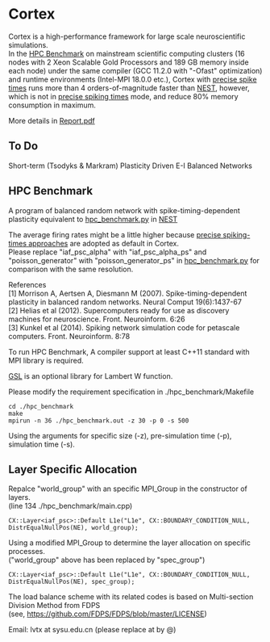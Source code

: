 # Cortex

Cortex is a high-performance framework for large scale neuroscientific simulations.  
In the [HPC Benchmark](https://github.com/nest/nest-simulator/blob/master/pynest/examples/hpc_benchmark.py) on mainstream scientific computing clusters (16 nodes with 2 Xeon Scalable Gold Processors and 189 GB memory inside each node) under the same compiler (GCC 11.2.0 with "-Ofast" optimization) and runtime environments (Intel-MPI 18.0.0 etc.), Cortex with [precise spike times](https://nest-simulator.readthedocs.io/en/v3.3/guides/simulations_with_precise_spike_times.html?highlight=precise%20spike) runs more than 4 orders-of-magnitude faster than [NEST](https://github.com/nest/nest-simulator), however, which is not in [precise spiking times](https://nest-simulator.readthedocs.io/en/v3.3/guides/simulations_with_precise_spike_times.html?highlight=precise%20spike) mode, and reduce 80% memory consumption in maximum.  

More details in [Report.pdf](https://github.com/TianxiangLyu/Cortex/blob/main/Report.pdf)  

## To Do

Short-term (Tsodyks & Markram) Plasticity Driven E-I Balanced Networks    

## HPC Benchmark

A program of balanced random network with spike-timing-dependent plasticity equivalent to [hpc_benchmark.py](https://github.com/nest/nest-simulator/blob/master/pynest/examples/hpc_benchmark.py) in [NEST](https://github.com/nest/nest-simulator)

The average firing rates might be a little higher because [precise spiking-times approaches](https://nest-simulator.readthedocs.io/en/v3.3/guides/simulations_with_precise_spike_times.html?highlight=precise%20spike) are adopted as default in Cortex.  
Please replace "iaf_psc_alpha" with "iaf_psc_alpha_ps" and "poisson_generator" with "poisson_generator_ps" in [hpc_benchmark.py](https://github.com/nest/nest-simulator/blob/master/pynest/examples/hpc_benchmark.py) for comparison with the same resolution.  

References  
[1] Morrison A, Aertsen A, Diesmann M (2007). Spike-timing-dependent plasticity in balanced random networks. Neural Comput 19(6):1437-67  
[2] Helias et al (2012). Supercomputers ready for use as discovery machines for neuroscience. Front. Neuroinform. 6:26  
[3] Kunkel et al (2014). Spiking network simulation code for petascale computers. Front. Neuroinform. 8:78  

To run HPC Benchmark, A compiler support at least C++11 standard with MPI library is required. 

[GSL](https://www.gnu.org/software/gsl/) is an optional library for Lambert W function. 

Please modify the requirement specification in ./hpc_benchmark/Makefile 

```
cd ./hpc_benchmark
make
mpirun -n 36 ./hpc_benchmark.out -z 30 -p 0 -s 500
```
Using the arguments for specific size (-z), pre-simulation time (-p), simulation time (-s). 

## Layer Specific Allocation

Repalce "world_group" with an specific MPI_Group in the constructor of layers.  
(line 134 ./hpc_benchmark/main.cpp) 

```
CX::Layer<iaf_psc>::Default L1e("L1e", CX::BOUNDARY_CONDITION_NULL, DistrEqualNullPos(NE), world_group);
```
Using a modified MPI_Group to determine the layer allocation on specific processes.  
("world_group" above has been replaced by "spec_group") 
```
CX::Layer<iaf_psc>::Default L1e("L1e", CX::BOUNDARY_CONDITION_NULL, DistrEqualNullPos(NE), spec_group);
```

The load balance scheme with its related codes is based on Multi-section Division Method from FDPS  
(see, https://github.com/FDPS/FDPS/blob/master/LICENSE)

Email:  lvtx at sysu.edu.cn  (please replace at by @)
